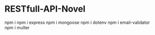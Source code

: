 # RESTfull-API-Novel
npm i 
npm i express
npm i mongoose
npm i dotenv
npm i email-validator
npm i multer
